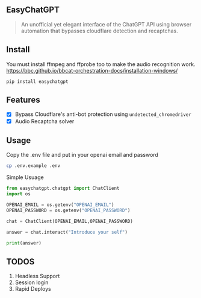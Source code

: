 ## EasyChatGPT

> An unofficial yet elegant interface of the ChatGPT API using browser automation that bypasses cloudflare detection and recaptchas.

## Install

You must install ffmpeg and ffprobe too to make the audio recognition work.
https://bbc.github.io/bbcat-orchestration-docs/installation-windows/

```pip install easychatgpt```

## Features

- [x] Bypass Cloudflare's anti-bot protection using `undetected_chromedriver`
- [x] Audio Recaptcha solver

## Usage

Copy the .env file and put in your openai email and password
```bash
cp .env.example .env
```

Simple Usuage
```python
from easychatgpt.chatgpt import ChatClient
import os

OPENAI_EMAIL = os.getenv("OPENAI_EMAIL")
OPENAI_PASSWORD = os.getenv("OPENAI_PASSWORD")

chat = ChatClient(OPENAI_EMAIL,OPENAI_PASSWORD)

answer = chat.interact("Introduce your self")

print(answer)
```


## TODOS
1. Headless Support
2. Session login
3. Rapid Deploys
